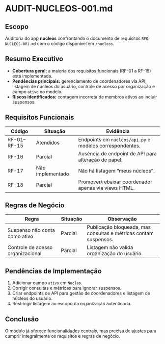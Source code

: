 # AUDIT-NUCLEOS-001.md

## Escopo
Auditoria do app **nucleos** confrontando o documento de requisitos
`REQ-NUCLEOS-001.md` com o código disponível em `/nucleos`.

## Resumo Executivo
- **Cobertura geral:** a maioria dos requisitos funcionais (RF-01 a RF-15) está implementada.
- **Pendências principais:** gerenciamento de coordenadores via API, listagem de núcleos do usuário, controle de acesso por organização e campo `ativo` no modelo.
- **Riscos identificados:** contagem incorreta de membros ativos ao incluir suspensos.

## Requisitos Funcionais

| Código | Situação | Evidência |
|-------|----------|-----------|
| RF-01–RF-15 | Atendidos | Endpoints em `nucleos/api.py` e modelos correspondentes. |
| RF-16 | Parcial | Ausência de endpoint de API para alteração de papel. |
| RF-17 | Não implementado | Não há listagem “meus núcleos”. |
| RF-18 | Parcial | Promover/rebaixar coordenador apenas via views HTML. |

## Regras de Negócio

| Regra | Situação | Observação |
|-------|----------|------------|
| Suspenso não conta como ativo | Parcial | Publicação bloqueada, mas consultas e métricas contam suspensos. |
| Controle de acesso organizacional | Parcial | Listagem não valida organização do usuário. |

## Pendências de Implementação
1. Adicionar campo `ativo` em `Nucleo`.
2. Corrigir consultas e métricas para ignorar suspensos.
3. Criar endpoints de API para gestão de coordenadores e listagem de núcleos do usuário.
4. Restringir listagem ao escopo da organização autenticada.

## Conclusão
O módulo já oferece funcionalidades centrais, mas precisa de ajustes
para cumprir integralmente os requisitos e regras de negócio.

